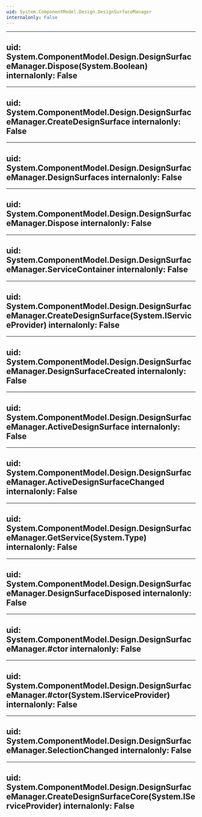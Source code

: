 ```yaml
---
uid: System.ComponentModel.Design.DesignSurfaceManager
internalonly: False
---
```


---
uid: System.ComponentModel.Design.DesignSurfaceManager.Dispose(System.Boolean)
internalonly: False
---

---
uid: System.ComponentModel.Design.DesignSurfaceManager.CreateDesignSurface
internalonly: False
---

---
uid: System.ComponentModel.Design.DesignSurfaceManager.DesignSurfaces
internalonly: False
---

---
uid: System.ComponentModel.Design.DesignSurfaceManager.Dispose
internalonly: False
---

---
uid: System.ComponentModel.Design.DesignSurfaceManager.ServiceContainer
internalonly: False
---

---
uid: System.ComponentModel.Design.DesignSurfaceManager.CreateDesignSurface(System.IServiceProvider)
internalonly: False
---

---
uid: System.ComponentModel.Design.DesignSurfaceManager.DesignSurfaceCreated
internalonly: False
---

---
uid: System.ComponentModel.Design.DesignSurfaceManager.ActiveDesignSurface
internalonly: False
---

---
uid: System.ComponentModel.Design.DesignSurfaceManager.ActiveDesignSurfaceChanged
internalonly: False
---

---
uid: System.ComponentModel.Design.DesignSurfaceManager.GetService(System.Type)
internalonly: False
---

---
uid: System.ComponentModel.Design.DesignSurfaceManager.DesignSurfaceDisposed
internalonly: False
---

---
uid: System.ComponentModel.Design.DesignSurfaceManager.#ctor
internalonly: False
---

---
uid: System.ComponentModel.Design.DesignSurfaceManager.#ctor(System.IServiceProvider)
internalonly: False
---

---
uid: System.ComponentModel.Design.DesignSurfaceManager.SelectionChanged
internalonly: False
---

---
uid: System.ComponentModel.Design.DesignSurfaceManager.CreateDesignSurfaceCore(System.IServiceProvider)
internalonly: False
---

